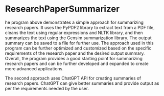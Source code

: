 # ResearchPaperSummarizer

he program above demonstrates a simple approach for summarizing research papers. It uses the PyPDF2 library to extract text from a PDF file, cleans the text using regular expressions and NLTK library, and then summarizes the text using the Gensim summarization library. The output summary can be saved to a file for further use. The approach used in this program can be further optimized and customized based on the specific requirements of the research paper and the desired output summary. Overall, the program provides a good starting point for summarizing research papers and can be further developed and expanded to create more advanced applications.

The second approach uses ChatGPT API for creating summaries of research papers. ChatGPT can give better summaries and provide output as per the requirements needed by the user. 
